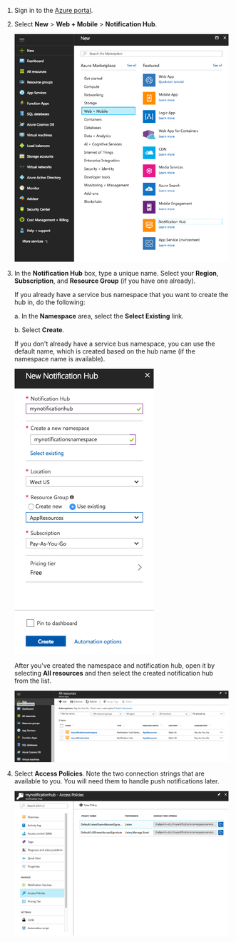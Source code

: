 

1. Sign in to the [Azure portal](https://portal.azure.com).

2. Select **New** > **Web + Mobile** > **Notification Hub**.
   
      ![Azure portal - create a notification hub](./media/notification-hubs-portal-create-new-hub/notification-hubs-azure-portal-create.png)
      
3. In the **Notification Hub** box, type a unique name. Select your **Region**, **Subscription**, and **Resource Group** (if you have one already). 
   
    If you already have a service bus namespace that you want to create the hub in, do the following:

    a. In the **Namespace** area, select the **Select Existing** link. 
   
    b. Select **Create**.

    If you don't already have a service bus namespace, you can use the default name, which is created based on the hub name (if the namespace name is available).
   
      ![Azure portal - set notification hub properties](./media/notification-hubs-portal-create-new-hub/notification-hubs-azure-portal-settings.png)

    After you've created the namespace and notification hub, open it by selecting **All resources** and then select the created notification hub from the list. 
   
      ![Azure portal - notification hub portal page](./media/notification-hubs-portal-create-new-hub/notification-hubs-azure-portal-resources.png)

4. Select **Access Policies**. Note the two connection strings that are available to you. You will need them to handle push notifications later.
   
      ![Azure portal - notification hub connection strings](./media/notification-hubs-portal-create-new-hub/notification-hubs-connection-strings-portal.png)

